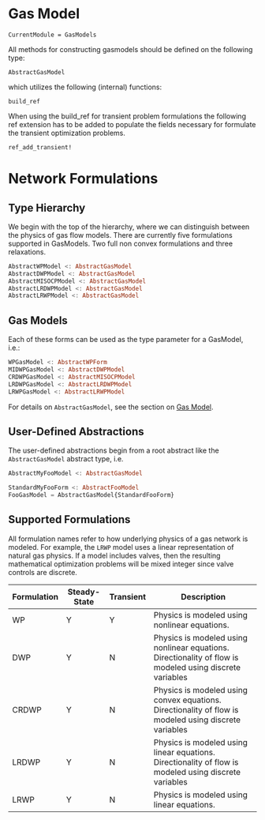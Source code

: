 # Gas Model

```@meta
CurrentModule = GasModels
```

All methods for constructing gasmodels should be defined on the following type:

```@docs
AbstractGasModel
```

which utilizes the following (internal) functions:

```@docs
build_ref
```

When using the build_ref for transient problem formulations the following ref extension has to be added to populate the fields necessary for formulate the transient optimization problems.

```@docs
ref_add_transient!
```


# Network Formulations

## Type Hierarchy
We begin with the top of the hierarchy, where we can distinguish between the physics of gas flow models. There are currently five formulations supported in GasModels. Two full non convex formulations and three relaxations.

```julia
AbstractWPModel <: AbstractGasModel
AbstractDWPModel <: AbstractGasModel
AbstractMISOCPModel <: AbstractGasModel
AbstractLRDWPModel <: AbstractGasModel
AbstractLRWPModel <: AbstractGasModel
```

## Gas Models
Each of these forms can be used as the type parameter for a GasModel, i.e.:

```julia
WPGasModel <: AbstractWPForm
MIDWPGasModel <: AbstractDWPModel
CRDWPGasModel <: AbstractMISOCPModel
LRDWPGasModel <: AbstractLRDWPModel
LRWPGasModel <: AbstractLRWPModel
```

For details on `AbstractGasModel`, see the section on [Gas Model](@ref).

## User-Defined Abstractions

The user-defined abstractions begin from a root abstract like the `AbstractGasModel` abstract type, i.e.

```julia
AbstractMyFooModel <: AbstractGasModel

StandardMyFooForm <: AbstractFooModel
FooGasModel = AbstractGasModel{StandardFooForm}
```

## Supported Formulations

All formulation names refer to how underlying physics of a gas network is modeled. For example, the `LRWP` model uses a linear representation of natural gas physics. If a model includes valves, then the resulting mathematical optimization problems will be mixed integer since valve controls are discrete.

| Formulation      | Steady-State         | Transient             | Description           |
| ---------------- | -------------------- | --------------------- | --------------------- |
| WP               |       Y              |          Y            | Physics is modeled using nonlinear equations. |
| DWP              |       Y              |          N            | Physics is modeled using nonlinear equations. Directionality of flow is modeled using discrete variables |
| CRDWP            |       Y              |          N            | Physics is modeled using convex equations. Directionality of flow is modeled using discrete variables |
| LRDWP            |       Y              |          N            | Physics is modeled using linear equations. Directionality of flow is modeled using discrete variables |
| LRWP             |       Y              |          N            | Physics is modeled using linear equations. |
